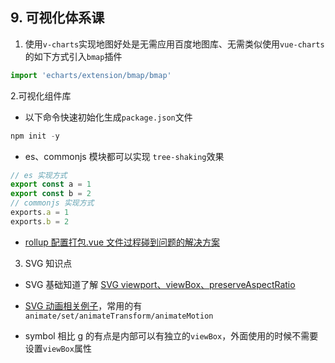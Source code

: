 ## 9. 可视化体系课

1. 使用`v-charts`实现地图好处是无需应用百度地图库、无需类似使用`vue-charts`的如下方式引入`bmap`插件

```js
import 'echarts/extension/bmap/bmap'
```

2.可视化组件库

- 以下命令快速初始化生成`package.json`文件

```js
npm init -y
```

- es、commonjs 模块都可以实现 `tree-shaking`效果

```js
// es 实现方式
export const a = 1
export const b = 2
// commonjs 实现方式
exports.a = 1
exports.b = 2
```

- [rollup 配置打包.vue 文件过程碰到问题的解决方案](https://blog.csdn.net/kalrase/article/details/110186870)

3. SVG 知识点

- SVG 基础知道了解 [SVG viewport、viewBox、preserveAspectRatio](https://blog.csdn.net/chy555chy/article/details/53538394)

* [SVG 动画相关例子](http://www.youbaobao.xyz/datav-docs/guide/libs/svgAnimation.html#svg-%E5%8A%A8%E7%94%BB%EF%BC%88smil%EF%BC%89)，常用的有`animate/set/animateTransform/animateMotion`

* symbol 相比 g 的有点是内部可以有独立的`viewBox`，外面使用的时候不需要设置`viewBox`属性
